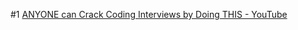 #1
[ANYONE can Crack Coding Interviews by Doing THIS - YouTube](https://www.youtube.com/watch?v=SSjuU2-7WYc)
